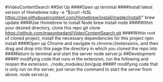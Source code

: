#VideoContentSearch
##Set Up
####Open up terminal
####Install latest version of Homebrew
    ruby -e "$(curl -fsSL https://raw.githubusercontent.com/Homebrew/install/master/install)"
    brew update
####Use Homebrew to install Node
    brew install node
####Within your desired directory, clone this repo
    git clone https://github.com/masonbedard/VideoContentSearch.git
####Within root of cloned project, install the necessary dependencies for this project
    npm install
####Open up Chrome and navigate to chrome://extensions, and then drag and drop into this page the directory in which you cloned the repo into
####Return to terminal and start the server
    node server.js
##Development
####If modifying code that runs in the extension, run the following and reopen the extension.
    ./node_modules/.bin/gulp
####If modifying code that is only run on the server, just rerun the command to start the server from above.
    node server.js

